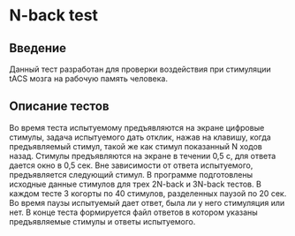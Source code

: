 # N-back test
## Введение
Данный тест разработан для проверки воздействия при стимуляции tACS мозга на рабочую память человека.
## Описание тестов
Во время теста испытуемому предъявляются на экране цифровые стимулы, задача испытуемого дать отклик, нажав на клавишу, когда предъявляемый стимул, такой же как стимул показанный N ходов назад. Стимулы предъявляются на экране в течении 0,5 с, для ответа дается окно в 0,5 сек. Вне зависимости от ответа испытуемого, предъявляется следующий стимул.
В программе подготовлены исходные данные стимулов для трех 2N-back и 3N-back тестов. В каждом тесте 3 когорты по 40 стимулов, разделенных паузой по 20 сек. Во время паузы испытуемый дает ответ, была ли у него стимуляция или нет. В конце теста формируется  файл ответов в котором указаны предъявляемые стимулы и ответы испытуемого.
